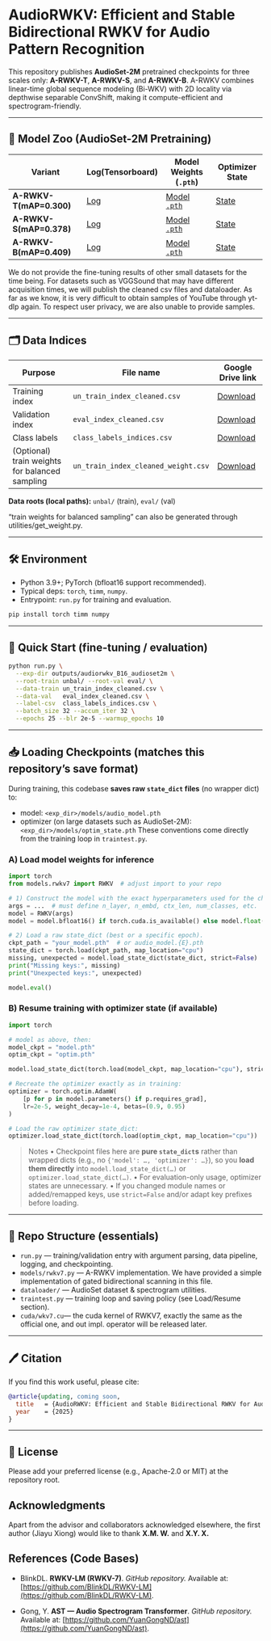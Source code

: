 # AudioRWKV: Efficient and Stable Bidirectional RWKV for Audio Pattern Recognition

This repository publishes **AudioSet-2M** pretrained checkpoints for three scales only: **A-RWKV-T**, **A-RWKV-S**, and **A-RWKV-B**.
 A-RWKV combines linear-time global sequence modeling (Bi-WKV) with 2D locality via depthwise separable ConvShift, making it compute-efficient and spectrogram-friendly.

------

## 🔗 Model Zoo (AudioSet-2M Pretraining)

| Variant      | Log(Tensorboard)                                      | Model Weights (`.pth`)                                       | Optimizer State                                              |
| ------------ | ------------------------------------------------------------ | ------------------------------------------------------------ | ------------------------------------------------------------ |
| **A-RWKV-T(mAP=0.300)** | [Log](https://drive.google.com/file/d/1F1UUzYoVNr88LMDXWC-rG-a2g6hIIFzJ/view?usp=drive_link) | [Model `.pth`](https://drive.google.com/file/d/1Q-7HhaVX59BmN-PRJgl2LZj0OvQabZP9/view?usp=drive_link) | [State](https://drive.google.com/file/d/1PfEeKS5Bn1u2uCg5wwpJnNAOpnZQxWOV/view?usp=drive_link) |
| **A-RWKV-S(mAP=0.378)** | [Log](https://drive.google.com/file/d/1Czz8TUNC2zjQJ0Hm6xxtCQyN7EzIW3pq/view?usp=drive_link) | [Model `.pth`](https://drive.google.com/file/d/1yU3umH5BwVCpJA5sZgF53R1Gg1IYOW1Q/view?usp=drive_link) | [State](https://drive.google.com/file/d/1nTubGtVptCqFHXXYBmuTgotD7xR6j6n4/view?usp=drive_link) |
| **A-RWKV-B(mAP=0.409)** | [Log](https://drive.google.com/file/d/1cNADVp2U_LZlRFVdWiaaHVzBtdtH8DUs/view?usp=drive_link) | [Model `.pth`](https://drive.google.com/file/d/1TOL-j5iU1U2BPRgEV6q2Ro1Gql6Bvl47/view?usp=drive_link) | [State](https://drive.google.com/file/d/1S0hpEwMqPhY9Vj4RGNra8KfqwFJF5W0O/view?usp=drive_link) |

We do not provide the fine-tuning results of other small datasets for the time being. For datasets such as VGGSound that may have different acquisition times, we will publish the cleaned csv files and dataloader. As far as we know, it is very difficult to obtain samples of YouTube through yt-dlp again. To respect user privacy, we are also unable to provide samples.


------

## 🗂 Data Indices 

| Purpose                                        | File name                           | Google Drive link                              |
| ---------------------------------------------- | ----------------------------------- | ------------------------------------------------------------ |
| Training index                                 | `un_train_index_cleaned.csv`        | [Download](https://drive.google.com/file/d/1eyzS18WZReNJ0OupQw473f6nUAaCiI0X/view?usp=drive_link) |
| Validation index                               | `eval_index_cleaned.csv`            | [Download](https://drive.google.com/file/d/1hsn7rvno5SQHVw-vlw35KWjCONMFJZlY/view?usp=drive_link) |
| Class labels                                   | `class_labels_indices.csv`          | [Download](https://drive.google.com/file/d/1b429XtsT1VPkagpVuBY51pVrYo5gUlli/view?usp=drive_link) |
| (Optional) train weights for balanced sampling | `un_train_index_cleaned_weight.csv` | [Download](https://drive.google.com/file/d/1nYyZf9V7rQiGt6grL2O6p09lh-OMH1rR/view?usp=drive_link) |

**Data roots (local paths):** `unbal/` (train), `eval/` (val)

“train weights for balanced sampling” can also be generated through utilities/get_weight.py.

------

## 🛠 Environment

- Python 3.9+; PyTorch (bfloat16 support recommended).
- Typical deps: `torch`, `timm`, `numpy`.
- Entrypoint: `run.py` for training and evaluation.

```bash
pip install torch timm numpy
```

------

## 🚀 Quick Start (fine-tuning / evaluation)

```bash
python run.py \
  --exp-dir outputs/audiorwkv_B16_audioset2m \
  --root-train unbal/ --root-val eval/ \
  --data-train un_train_index_cleaned.csv \
  --data-val   eval_index_cleaned.csv \
  --label-csv  class_labels_indices.csv \
  --batch_size 32 --accum_iter 32 \
  --epochs 25 --blr 2e-5 --warmup_epochs 10
```

------

## 📥 Loading Checkpoints (matches this repository’s save format)

During training, this codebase **saves raw `state_dict` files** (no wrapper dict) to:

- model: `<exp_dir>/models/audio_model.pth`
- optimizer (on large datasets such as AudioSet-2M): `<exp_dir>/models/optim_state.pth`
  These conventions come directly from the training loop in `traintest.py`. 

### A) Load model weights for inference

```python
import torch
from models.rwkv7 import RWKV  # adjust import to your repo

# 1) Construct the model with the exact hyperparameters used for the checkpoint.
args = ...  # must define n_layer, n_embd, ctx_len, num_classes, etc.
model = RWKV(args)
model = model.bfloat16() if torch.cuda.is_available() else model.float()

# 2) Load a raw state_dict (best or a specific epoch).
ckpt_path = "your_model.pth"  # or audio_model.{E}.pth
state_dict = torch.load(ckpt_path, map_location="cpu")
missing, unexpected = model.load_state_dict(state_dict, strict=False)  # strict=True if you prefer exact match
print("Missing keys:", missing)
print("Unexpected keys:", unexpected)

model.eval()
```

### B) Resume training with optimizer state (if available)

```python
import torch

# model as above, then:
model_ckpt = "model.pth"
optim_ckpt = "optim.pth"

model.load_state_dict(torch.load(model_ckpt, map_location="cpu"), strict=True)

# Recreate the optimizer exactly as in training:
optimizer = torch.optim.AdamW(
    [p for p in model.parameters() if p.requires_grad],
    lr=2e-5, weight_decay=1e-4, betas=(0.9, 0.95)
)

# Load the raw optimizer state_dict:
optimizer.load_state_dict(torch.load(optim_ckpt, map_location="cpu"))
```

> Notes
> • Checkpoint files here are **pure `state_dict`s** rather than wrapped dicts (e.g., no `{'model': …, 'optimizer': …}`), so you **load them directly** into `model.load_state_dict(…)` or `optimizer.load_state_dict(…)`. 
> • For evaluation-only usage, optimizer states are unnecessary.
> • If you changed module names or added/remapped keys, use `strict=False` and/or adapt key prefixes before loading.

------

## 📁 Repo Structure (essentials)

- `run.py` — training/validation entry with argument parsing, data pipeline, logging, and checkpointing.
- `models/rwkv7.py` — A-RWKV implementation. We have provided a simple implementation of gated bidirectional scanning in this file.
- `dataloader/` — AudioSet dataset & spectrogram utilities.
- `traintest.py` — training loop and saving policy (see Load/Resume section). 
- `cuda/wkv7.cu`— the cuda kernel of RWKV7, exactly the same as the official one, and out impl. operator will be released later. 

------

## 🖊️ Citation

If you find this work useful, please cite:

```bibtex
@article{updating, coming soon,
  title   = {AudioRWKV: Efficient and Stable Bidirectional RWKV for Audio Pattern Recognition},
  year    = {2025}
}
```

------

## 📜 License

Please add your preferred license (e.g., Apache-2.0 or MIT) at the repository root.


## Acknowledgments

Apart from the advisor and collaborators acknowledged elsewhere, the first author (Jiayu Xiong) would like to thank **X.M. W.** and **X.Y. X.**


## References (Code Bases)

* BlinkDL. **RWKV-LM (RWKV-7)**. *GitHub repository.* Available at: [https://github.com/BlinkDL/RWKV-LM](https://github.com/BlinkDL/RWKV-LM).

* Gong, Y. **AST — Audio Spectrogram Transformer**. *GitHub repository.* Available at: [https://github.com/YuanGongND/ast](https://github.com/YuanGongND/ast).



